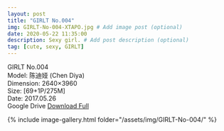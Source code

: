 ```yaml
---
layout: post
title: "GIRLT No.004"
img: GIRLT-No-004-XTAPO.jpg # Add image post (optional)
date: 2020-05-22 11:35:00
description: Sexy girl. # Add post description (optional)
tag: [cute, sexy, GIRLT]
---
```

GIRLT No.004  
Model: 陈迪娅 (Chen Diya)  
Dimension: 2640×3960  
Size: [69+1P/275M]  
Date: 2017.05.26   
Google Drive [Download Full](http://gestyy.com/e0H3O0)

{% include image-gallery.html folder="/assets/img/GIRLT-No-004/" %}
